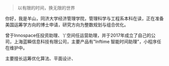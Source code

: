 > 以有限的时间，换无限的世界

你好，我是羊山，同济大学经济管理学院，管理科学与工程系本科在读，正在准备美国运筹学方向的博士申请，研究方向为整数规划与组合优化。

曾于Innospace任投资助理、丫空间任运营助理，并于2017年成立了自己的公司，上海蓝瞬信息科技有限公司，主要产品有"Inftime 智能时间助理"，小程序任在维护中。

主要擅长运筹优化算法、平面设计、